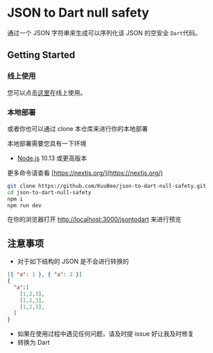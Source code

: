 # JSON to Dart null safety

通过一个 JSON 字符串来生成可以序列化该 JSON 的空安全 `Dart`代码。

## Getting Started

### 线上使用

您可以点击[这里](https://autocode.icu/jsontodart)在线上使用。

### 本地部署

或者你也可以通过 clone 本仓库来进行你的本地部署

本地部署需要您具有一下环境

- [Node.js](https://nodejs.org/) 10.13 或更高版本

更多命令请查看 [https://nextjs.org/](https://nextjs.org/)

```bash
git clone https://github.com/KuuBee/json-to-dart-null-safety.git
cd json-to-dart-null-safety
npm i
npm run dev
```

在你的浏览器打开 [http://localhost:3000/jsontodart](http://localhost:3000/jsontodart) 来进行预览

## 注意事项

- 对于如下结构的 JSON 是不会进行转换的

```json
[{ "a": 1 }, { "a": 2 }]
{
  "a":[
    [1,2,3],
    [1,2,3],
    [1,2,3],
  ]
}
```

- 如果在使用过程中遇见任何问题，请及时提 issue 好让我及时修复
- 转换为 Dart
